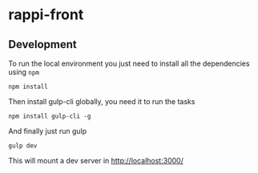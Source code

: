 # rappi-front

## Development

To run the local environment you just need to install all the dependencies using `npm`

```
npm install
```

Then install gulp-cli globally, you need it to run the tasks

```
npm install gulp-cli -g
```

And finally just run gulp

```
gulp dev
```

This will mount a dev server in [http://localhost:3000/](http://localhost:3000/)
